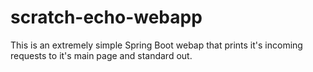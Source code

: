 scratch-echo-webapp
==============

This is an extremely simple Spring Boot webap that prints it's incoming requests to it's main page and standard out.
